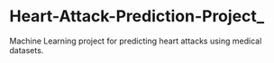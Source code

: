 # Heart-Attack-Prediction-Project_
Machine Learning project for predicting heart attacks using medical datasets.

